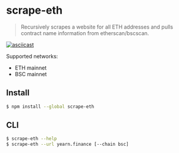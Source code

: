 # scrape-eth

> Recursively scrapes a website for all ETH addresses and pulls contract name information from etherscan/bscscan.

[![asciicast](https://asciinema.org/a/mItMac2VpBzqCTxG9O93Sq4Tl.svg)](https://asciinema.org/a/mItMac2VpBzqCTxG9O93Sq4Tl)

Supported networks:
- ETH mainnet
- BSC mainnet


## Install

```bash
$ npm install --global scrape-eth
```


## CLI

```bash
$ scrape-eth --help
$ scrape-eth --url yearn.finance [--chain bsc]
```
